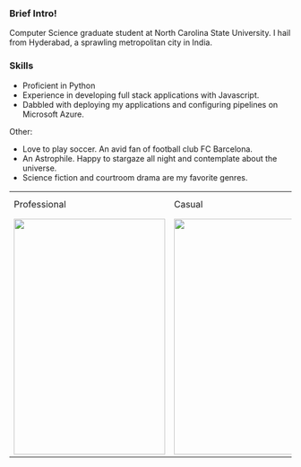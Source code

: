 ### Brief Intro!

Computer Science graduate student at North Carolina State University. I hail from Hyderabad, a sprawling metropolitan city in India.


### Skills

* Proficient in Python
* Experience in developing full stack applications with Javascript.
* Dabbled with deploying my applications and configuring pipelines on Microsoft Azure.

Other:
* Love to play soccer. An avid fan of football club FC Barcelona.
* An Astrophile. Happy to stargaze all night and contemplate about the universe.
* Science fiction and courtroom drama are my favorite genres.


<table>
  <tr>
    <td>Professional</td>
     <td>Casual</td>
     <td>Holiday Mention</td>
  </tr>
  <tr>
    <td><img src="https://drive.google.com/uc?export=view&id=1HwUpK411M2Cay9ZvXUBjRTYrOfmNI-Ht" width=270 height=420></td>
    <td><img src="https://drive.google.com/uc?export=view&id=17b-MktAftWTMuZdjLRnAVO-Q5hU5VjNG" width=270 height=420></td>
  </tr>
 </table>
